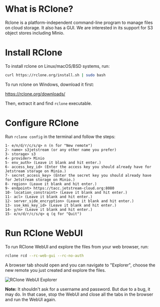 # What is RClone?

Rclone is a platform-independent command-line program to manage files on cloud storage. It also has a GUI. We are interested in its support for S3 object stores including Minio.

# Install RClone

To install rclone on Linux/macOS/BSD systems, run:

```bash
curl https://rclone.org/install.sh | sudo bash
```

To run rclone on Windows, download it first:

https://rclone.org/downloads/

Then, extract it and find `rclone` executable.

# Configure RClone

Run `rclone config` in the terminal and follow the steps:

```
1- e/n/d/r/c/s/q> n (n for "New remote")
2- name> s3jetstream (or any other name you prefer)
3- storage> s3
4- provider> Minio
5- env_auth> (Leave it blank and hit enter.)
6- access_key_id> (Enter the access key you should already have for Jetstream storage on Minio.)
7- secret_access_key> (Enter the secret key you should already have for Jetstream storage on Minio.)
8- region> (Leave it blank and hit enter.)
9- endpoint> https://tacc.jetstream-cloud.org:8080
10- location_constraint> (Leave it blank and hit enter.)
11- acl> (Leave it blank and hit enter.)
12- server_side_encryption> (Leave it blank and hit enter.)
13- sse_kms_key_id> (Leave it blank and hit enter.)
14- y/n> (Leave it blank and hit enter.)
15- e/n/d/r/c/s/q> q (q for "Quit")
```

# Run RClone WebUI

To run RClone WebUI and explore the files from your web browser, run:

```bash
rclone rcd --rc-web-gui --rc-no-auth
```

A browser tab should open and you can navigate to "Explorer", choose the new remote you just created and explore the files.

![RClone WebUI Explorer](https://raw.githubusercontent.com/rclone/rclone-webui-react/master/screenshots/remoteexplorer.png)

**Note:** It shouldn't ask for a username and password. But due to a bug, it may do. In that case, stop the WebUI and close all the tabs in the browser and run the WebUI again.